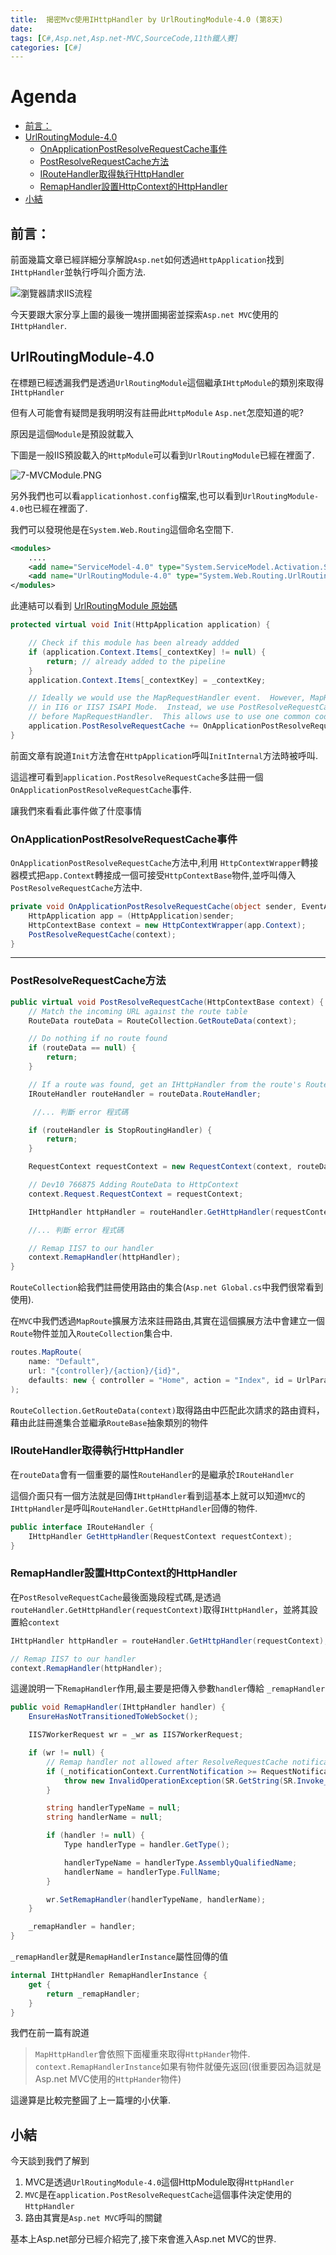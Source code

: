 ```yaml
---
title:  揭密Mvc使用IHttpHandler by UrlRoutingModule-4.0 (第8天)
date: 
tags: [C#,Asp.net,Asp.net-MVC,SourceCode,11th鐵人賽]
categories: [C#]
---
```

# Agenda<!-- omit in toc -->
- [前言：](#%e5%89%8d%e8%a8%80)
- [UrlRoutingModule-4.0](#urlroutingmodule-40)
	- [OnApplicationPostResolveRequestCache事件](#onapplicationpostresolverequestcache%e4%ba%8b%e4%bb%b6)
	- [PostResolveRequestCache方法](#postresolverequestcache%e6%96%b9%e6%b3%95)
	- [IRouteHandler取得執行HttpHandler](#iroutehandler%e5%8f%96%e5%be%97%e5%9f%b7%e8%a1%8chttphandler)
	- [RemapHandler設置HttpContext的HttpHandler](#remaphandler%e8%a8%ad%e7%bd%aehttpcontext%e7%9a%84httphandler)
- [小結](#%e5%b0%8f%e7%b5%90)

## 前言：

前面幾篇文章已經詳細分享解說`Asp.net`如何透過`HttpApplication`找到`IHttpHandler`並執行呼叫介面方法.

![瀏覽器請求IIS流程](https://raw.githubusercontent.com/isdaniel/MyBlog/master/source/images/IIS_Asp.net_Process.png)

今天要跟大家分享上圖的最後一塊拼圖揭密並探索`Asp.net MVC`使用的`IHttpHandler`.

## UrlRoutingModule-4.0

在標題已經透漏我們是透過`UrlRoutingModule`這個繼承`IHttpModule`的類別來取得`IHttpHandler`

但有人可能會有疑問是我明明沒有註冊此`HttpModule` `Asp.net`怎麼知道的呢?

原因是這個`Module`是預設就載入

下圖是一般IIS預設載入的`HttpModule`可以看到`UrlRoutingModule`已經在裡面了.

![7-MVCModule.PNG](https://raw.githubusercontent.com/isdaniel/MyBlog/master/source/images/7-MVCModule.PNG)

另外我們也可以看`applicationhost.config`檔案,也可以看到`UrlRoutingModule-4.0`也已經在裡面了.

我們可以發現他是在`System.Web.Routing`這個命名空間下.

```xml
<modules>
	....
	<add name="ServiceModel-4.0" type="System.ServiceModel.Activation.ServiceHttpModule,System.ServiceModel.Activation,Version=4.0.0.0,Culture=neutral,PublicKeyToken=31bf3856ad364e35" preCondition="managedHandler,runtimeVersionv4.0" />
	<add name="UrlRoutingModule-4.0" type="System.Web.Routing.UrlRoutingModule" preCondition="managedHandler,runtimeVersionv4.0" />
</modules>
```

此連結可以看到 [UrlRoutingModule 原始碼](https://referencesource.microsoft.com/#System.Web/Routing/UrlRoutingModule.cs,9b4115ad16e4f4a1)

```csharp
protected virtual void Init(HttpApplication application) {

	// Check if this module has been already addded
	if (application.Context.Items[_contextKey] != null) {
		return; // already added to the pipeline
	}
	application.Context.Items[_contextKey] = _contextKey;

	// Ideally we would use the MapRequestHandler event.  However, MapRequestHandler is not available
	// in II6 or IIS7 ISAPI Mode.  Instead, we use PostResolveRequestCache, which is the event immediately
	// before MapRequestHandler.  This allows use to use one common codepath for all versions of IIS.
	application.PostResolveRequestCache += OnApplicationPostResolveRequestCache;
}
```

前面文章有說道`Init`方法會在`HttpApplication`呼叫`InitInternal`方法時被呼叫.

這這裡可看到`application.PostResolveRequestCache`多註冊一個`OnApplicationPostResolveRequestCache`事件.

讓我們來看看此事件做了什麼事情

### OnApplicationPostResolveRequestCache事件

`OnApplicationPostResolveRequestCache`方法中,利用 `HttpContextWrapper`轉接器模式把`app.Context`轉接成一個可接受`HttpContextBase`物件,並呼叫傳入`PostResolveRequestCache`方法中.

```csharp
private void OnApplicationPostResolveRequestCache(object sender, EventArgs e) {
	HttpApplication app = (HttpApplication)sender;
	HttpContextBase context = new HttpContextWrapper(app.Context);
	PostResolveRequestCache(context);
}
```

-----

### PostResolveRequestCache方法


```csharp
public virtual void PostResolveRequestCache(HttpContextBase context) {
	// Match the incoming URL against the route table
	RouteData routeData = RouteCollection.GetRouteData(context);

	// Do nothing if no route found
	if (routeData == null) {
		return;
	}

	// If a route was found, get an IHttpHandler from the route's RouteHandler
	IRouteHandler routeHandler = routeData.RouteHandler;

     //... 判斷 error 程式碼

	if (routeHandler is StopRoutingHandler) {
		return;
	}

	RequestContext requestContext = new RequestContext(context, routeData);

	// Dev10 766875	Adding RouteData to HttpContext
	context.Request.RequestContext = requestContext;

	IHttpHandler httpHandler = routeHandler.GetHttpHandler(requestContext);

    //... 判斷 error 程式碼

	// Remap IIS7 to our handler
	context.RemapHandler(httpHandler);
}
```

`RouteCollection`給我們註冊使用路由的集合(`Asp.net Global.cs`中我們很常看到使用).

在`MVC`中我們透過`MapRoute`擴展方法來註冊路由,其實在這個擴展方法中會建立一個`Route`物件並加入`RouteCollection`集合中.

```csharp
routes.MapRoute(
    name: "Default",
    url: "{controller}/{action}/{id}",
    defaults: new { controller = "Home", action = "Index", id = UrlParameter.Optional }
);
```

`RouteCollection.GetRouteData(context)`取得路由中匹配此次請求的路由資料，藉由此註冊進集合並繼承`RouteBase`抽象類別的物件


### IRouteHandler取得執行HttpHandler

在`routeData`會有一個重要的屬性`RouteHandler`的是繼承於`IRouteHandler`

這個介面只有一個方法就是回傳`IHttpHandler`看到這基本上就可以知道`MVC`的`IHttpHandler`是呼叫`RouteHandler.GetHttpHandler`回傳的物件.

```csharp
public interface IRouteHandler {
    IHttpHandler GetHttpHandler(RequestContext requestContext);
}
```

### RemapHandler設置HttpContext的HttpHandler

在`PostResolveRequestCache`最後面幾段程式碼,是透過`routeHandler.GetHttpHandler(requestContext)`取得`IHttpHandler`，並將其設置給`context`

```csharp
IHttpHandler httpHandler = routeHandler.GetHttpHandler(requestContext);

// Remap IIS7 to our handler
context.RemapHandler(httpHandler);
```

這邊說明一下`RemapHandler`作用,最主要是把傳入參數`handler`傳給
`_remapHandler`

```csharp
public void RemapHandler(IHttpHandler handler) {
    EnsureHasNotTransitionedToWebSocket();

    IIS7WorkerRequest wr = _wr as IIS7WorkerRequest;

    if (wr != null) {
        // Remap handler not allowed after ResolveRequestCache notification
        if (_notificationContext.CurrentNotification >= RequestNotification.MapRequestHandler) {
            throw new InvalidOperationException(SR.GetString(SR.Invoke_before_pipeline_event, "HttpContext.RemapHandler", "HttpApplication.MapRequestHandler"));
        }

        string handlerTypeName = null;
        string handlerName = null;

        if (handler != null) {
            Type handlerType = handler.GetType();

            handlerTypeName = handlerType.AssemblyQualifiedName;
            handlerName = handlerType.FullName;
        }

        wr.SetRemapHandler(handlerTypeName, handlerName);
    }

    _remapHandler = handler;
}
```

`_remapHandler`就是`RemapHandlerInstance`屬性回傳的值

```csharp
internal IHttpHandler RemapHandlerInstance {
    get {
        return _remapHandler;
    }
}
```

我們在前一篇有說道

> `MapHttpHandler`會依照下面權重來取得`HttpHander`物件.
> `context.RemapHandlerInstance`如果有物件就優先返回(很重要因為這就是Asp.net MVC使用的`HttpHander`物件)

這邊算是比較完整圓了上一篇埋的小伏筆.

## 小結

今天談到我們了解到

1. MVC是透過`UrlRoutingModule-4.0`這個HttpModule取得`HttpHandler`
2. `MVC`是在`application.PostResolveRequestCache`這個事件決定使用的`HttpHandler`
3. 路由其實是`Asp.net MVC`呼叫的關鍵

基本上Asp.net部分已經介紹完了,接下來會進入Asp.net MVC的世界.
